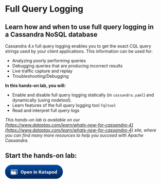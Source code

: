 # Full Query Logging

## Learn how and when to use full query logging in a Cassandra NoSQL database

Cassandra 4.x full query logging enables you to get the exact CQL query strings used by your client applications. This information can be used for:
- Analyzing poorly performing queries 
- Debugging queries that are producing incorrect results
- Live traffic capture and replay
- Troubleshooting/Debugging

**In this hands-on lab, you will:**
- Enable and disable full query logging statically (in `cassandra.yaml`) and dynamically (using *nodetool*).
- Learn features of the full query logging tool `fqltool`
- Read and interpret full query logs

_This hands-on lab is available on our [https://www.datastax.com/learn/whats-new-for-cassandra-4](https://www.datastax.com/learn/whats-new-for-cassandra-4) site, where you can find many more resources to help you succeed with Apache Cassandra._

## Start the hands-on lab:

[![Open in KataPod](https://github.com/DataStax-Academy/katapod-shared-assets/blob/main/images/open-in-katapod.png)](https://gitpod.io/#https://github.com/ArtemChebotko/cassandra4-full-query-logging/)
